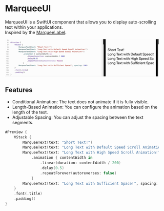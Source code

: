 # MarqueeUI

MarqueeUI is a SwiftUI component that allows you to display auto-scrolling text within your applications.  
Inspired by the [MarqueeLabel](https://github.com/cbpowell/MarqueeLabel).

<img src="docs/video.gif">

## Features
* Conditional Animation: The text does not animate if it is fully visible.
* Length-Based Animation: You can configure the animation based on the length of the text.
* Adjustable Spacing: You can adjust the spacing between the text segments.

```swift
#Preview {
    VStack {
        MarqueeText(text: "Short Text!")
        MarqueeText(text: "Long Text with Default Speed Scroll Animation!")
        MarqueeText(text: "Long Text with High Speed Scroll Animation!")
            .animation { contentWidth in
                .linear(duration: contentWidth / 200)
                .delay(0.5)
                .repeatForever(autoreverses: false)
            }
        MarqueeText(text: "Long Text with Sufficient Space!", spacing: 180)
    }
    .font(.title)
    .padding()
}
```
